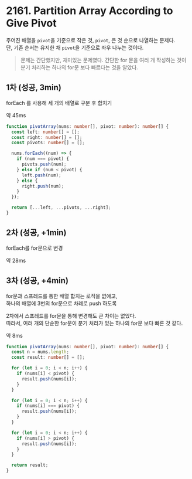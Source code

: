 # 2161. Partition Array According to Give Pivot

주어진 배열을 `pivot`을 기준으로 작은 것, `pivot`, 큰 것 순으로 나열하는 문제다.  
단, 기존 순서는 유지한 채 `pivot`을 기준으로 좌우 나누는 것이다.

> 문제는 간단했지만, 재미있는 문제였다.
> 간단한 for 문을 여러 개 작성하는 것이 분기 처리하는 하나의 for문 보다 빠르다는 것을 알았다. 

## 1차 (성공, 3min)

forEach 를 사용해 세 개의 배열로 구분 후 합치기

약 45ms

```ts
function pivotArray(nums: number[], pivot: number): number[] {
  const left: number[] = [];
  const right: number[] = [];
  const pivots: number[] = [];

  nums.forEach((num) => {
    if (num === pivot) {
      pivots.push(num);
    } else if (num < pivot) {
      left.push(num);
    } else {
      right.push(num);
    }
  });

  return [...left, ...pivots, ...right];
}
```

## 2차 (성공, +1min)

forEach를 for문으로 변경

약 28ms

## 3차 (성공, +4min)

for문과 스프레드를 통한 배열 합치는 로직을 없애고,  
하나의 배열에 3번의 for문으로 차례로 push 하도록

2차에서 스프레드를 for문을 통해 변경해도 큰 차이는 없었다.  
따라서, 여러 개의 단순한 for문이 분기 처리가 있는 하나의 for문 보다 빠른 것 같다.

약 8ms

```ts
function pivotArray(nums: number[], pivot: number): number[] {
  const n = nums.length;
  const result: number[] = [];

  for (let i = 0; i < n; i++) {
    if (nums[i] < pivot) {
      result.push(nums[i]);
    }
  }

  for (let i = 0; i < n; i++) {
    if (nums[i] === pivot) {
      result.push(nums[i]);
    }
  }

  for (let i = 0; i < n; i++) {
    if (nums[i] > pivot) {
      result.push(nums[i]);
    }
  }

  return result;
}
```

